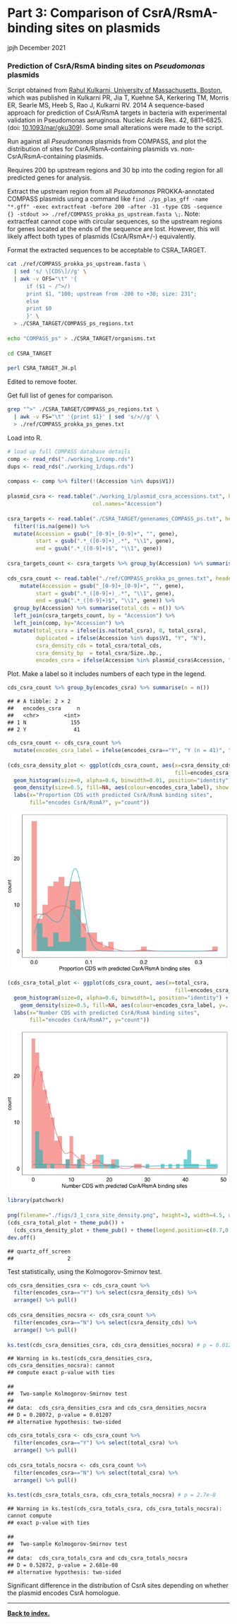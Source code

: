 Part 3: Comparison of CsrA/RsmA-binding sites on plasmids
================
jpjh
December 2021

### Prediction of CsrA/RsmA binding sites on *Pseudomonas* plasmids

Script obtained from [Rahul Kulkarni, University of Massachusetts,
Boston](https://www.umb.edu/academics/csm/faculty_staff/rahul_kulkarni),
which was published in Kulkarni PR, Jia T, Kuehne SA, Kerkering TM,
Morris ER, Searle MS, Heeb S, Rao J, Kulkarni RV. 2014 A sequence-based
approach for prediction of CsrA/RsmA targets in bacteria with
experimental validation in Pseudomonas aeruginosa. Nucleic Acids Res.
42, 6811–6825. (doi:
[10.1093/nar/gku309](dx.doi.org/10.1093/nar/gku309)). Some small
alterations were made to the script.

Run against all *Pseudomonas* plasmids from COMPASS, and plot the
distribution of sites for CsrA/RsmA-containing plasmids
vs. non-CsrA/RsmA-containing plasmids.

Requires 200 bp upstream regions and 30 bp into the coding region for
all predicted genes for analysis.

Extract the upstream region from all *Pseudomonas* PROKKA-annotated
COMPASS plasmids using a command like
`find ./ps_plas_gff -name "*.gff" -exec extractfeat -before 200 -after -31 -type CDS -sequence {} -stdout >> ./ref/COMPASS_prokka_ps_upstream.fasta \;`.
Note: extractfeat cannot cope with circular sequences, so the upstream
regions for genes located at the ends of the sequence are lost. However,
this will likely affect both types of plasmids (CsrA/RsmA+/-)
equivalently.

Format the extracted sequences to be acceptable to CSRA_TARGET.

``` bash
cat ./ref/COMPASS_prokka_ps_upstream.fasta \
  | sed 's/ \[CDS\]//g' \
  | awk -v OFS="\t" '{
      if ($1 ~ /^>/) 
      print $1, "100; upstream from -200 to +30; size: 231";
      else 
      print $0
      }' \
  > ./CSRA_TARGET/COMPASS_ps_regions.txt
  
echo "COMPASS_ps" > ./CSRA_TARGET/organisms.txt
  
cd CSRA_TARGET

perl CSRA_TARGET_JH.pl
```

Edited to remove footer.

Get full list of genes for comparison.

``` bash
grep "^>" ./CSRA_TARGET/COMPASS_ps_regions.txt \
  | awk -v FS="\t" '{print $1}' | sed 's/>//g' \
  > ./ref/COMPASS_prokka_ps_genes.txt
```

Load into R.

``` r
# load up full COMPASS database details
comp <- read_rds("./working_1/comp.rds")
dups <- read_rds("./working_1/dups.rds")

compass <- comp %>% filter(!(Accession %in% dups$V1))

plasmid_csra <- read.table("./working_1/plasmid_csra_accessions.txt", header=FALSE,
                           col.names="Accession")

csra_targets <- read.table("./CSRA_TARGET/genenames_COMPASS_ps.txt", header=TRUE, sep="\t", fill=NA) %>%
  filter(!is.na(gene)) %>%
  mutate(Accession = gsub("_[0-9]+_[0-9]+", "", gene),
         start = gsub(".*_([0-9]+)_.*", "\\1", gene),
         end = gsub(".*_([0-9]+)$", "\\1", gene))
  
csra_targets_count <- csra_targets %>% group_by(Accession) %>% summarise(total_csra = n())

cds_csra_count <- read.table("./ref/COMPASS_prokka_ps_genes.txt", header=FALSE, col.names="gene") %>%
    mutate(Accession = gsub("_[0-9]+_[0-9]+", "", gene),
         start = gsub(".*_([0-9]+)_.*", "\\1", gene),
         end = gsub(".*_([0-9]+)$", "\\1", gene)) %>%
  group_by(Accession) %>% summarise(total_cds = n()) %>%
  left_join(csra_targets_count, by = "Accession") %>% 
  left_join(comp, by="Accession") %>%
  mutate(total_csra = ifelse(is.na(total_csra), 0, total_csra),
         duplicated = ifelse(Accession %in% dups$V1, "Y", "N"),
         csra_density_cds = total_csra/total_cds,
         csra_density_bp  = total_csra/Size..bp.,
         encodes_csra = ifelse(Accession %in% plasmid_csra$Accession, "Y", "N"))
```

Plot. Make a label so it includes numbers of each type in the legend.

``` r
cds_csra_count %>% group_by(encodes_csra) %>% summarise(n = n())
```

    ## # A tibble: 2 × 2
    ##   encodes_csra     n
    ##   <chr>        <int>
    ## 1 N              155
    ## 2 Y               41

``` r
cds_csra_count <- cds_csra_count %>% 
  mutate(encodes_csra_label = ifelse(encodes_csra=="Y", "Y (n = 41)", "N (n = 155)"))

(cds_csra_density_plot <- ggplot(cds_csra_count, aes(x=csra_density_cds, 
                                                     fill=encodes_csra_label)) +
  geom_histogram(size=0, alpha=0.6, binwidth=0.01, position="identity") +
  geom_density(size=0.5, fill=NA, aes(colour=encodes_csra_label), show.legend=FALSE) +
  labs(x="Proportion CDS with predicted CsrA/RsmA binding sites",
       fill="encodes CsrA/RsmA?", y="count")) 
```

![](PLASMAN_3_RsmSites_files/figure-gfm/unnamed-chunk-4-1.png)<!-- -->

``` r
(cds_csra_total_plot <- ggplot(cds_csra_count, aes(x=total_csra, 
                                                     fill=encodes_csra_label)) +
  geom_histogram(size=0, alpha=0.6, binwidth=1, position="identity") +
    geom_density(size=0.5, fill=NA, aes(colour=encodes_csra_label, y=..count..), show.legend=FALSE) +
  labs(x="Number CDS with predicted CsrA/RsmA binding sites",
       fill="encodes CsrA/RsmA?", y="count"))
```

![](PLASMAN_3_RsmSites_files/figure-gfm/unnamed-chunk-4-2.png)<!-- -->

``` r
library(patchwork)

png(filename="./figs/3_1_csra_site_density.png", height=3, width=4.5, units="in", res=300)
(cds_csra_total_plot + theme_pub()) + 
  (cds_csra_density_plot + theme_pub() + theme(legend.position=c(0.7,0.8))) 
dev.off()
```

    ## quartz_off_screen 
    ##                 2

Test statistically, using the Kolmogorov-Smirnov test.

``` r
cds_csra_densities_csra <- cds_csra_count %>% 
  filter(encodes_csra=="Y") %>% select(csra_density_cds) %>%
  arrange() %>% pull()
  
cds_csra_densities_nocsra <- cds_csra_count %>% 
  filter(encodes_csra=="N") %>% select(csra_density_cds) %>%
  arrange() %>% pull()

ks.test(cds_csra_densities_csra, cds_csra_densities_nocsra) # p = 0.012
```

    ## Warning in ks.test(cds_csra_densities_csra, cds_csra_densities_nocsra): cannot
    ## compute exact p-value with ties

    ## 
    ##  Two-sample Kolmogorov-Smirnov test
    ## 
    ## data:  cds_csra_densities_csra and cds_csra_densities_nocsra
    ## D = 0.28072, p-value = 0.01207
    ## alternative hypothesis: two-sided

``` r
cds_csra_totals_csra <- cds_csra_count %>% 
  filter(encodes_csra=="Y") %>% select(total_csra) %>%
  arrange() %>% pull()
  
cds_csra_totals_nocsra <- cds_csra_count %>% 
  filter(encodes_csra=="N") %>% select(total_csra) %>%
  arrange() %>% pull()

ks.test(cds_csra_totals_csra, cds_csra_totals_nocsra) # p = 2.7e-8
```

    ## Warning in ks.test(cds_csra_totals_csra, cds_csra_totals_nocsra): cannot compute
    ## exact p-value with ties

    ## 
    ##  Two-sample Kolmogorov-Smirnov test
    ## 
    ## data:  cds_csra_totals_csra and cds_csra_totals_nocsra
    ## D = 0.52872, p-value = 2.681e-08
    ## alternative hypothesis: two-sided

Significant difference in the distribution of CsrA sites depending on
whether the plasmid encodes CsrA homologue.

------------------------------------------------------------------------

**[Back to index.](PLASMAN_index.md)**
